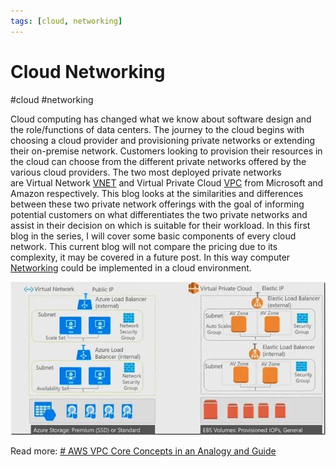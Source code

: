 ```yaml
---
tags: [cloud, networking]
---
```

# Cloud Networking
#cloud #networking 

Cloud computing has changed what we know about software design and the role/functions of data centers. The journey to the cloud begins with choosing a cloud provider and provisioning private networks or extending their on-premise network. Customers looking to provision their resources in the cloud can choose from the different private networks offered by the various cloud providers. The two most deployed private networks are Virtual Network [VNET](Cloud%20Computing/Azure/VNET.md) and Virtual Private Cloud [VPC](Cloud%20Computing/AWS/Networking/VPC.md) from Microsoft and Amazon respectively. This blog looks at the similarities and differences between these two private network offerings with the goal of informing potential customers on what differentiates the two private networks and assist in their decision on which is suitable for their workload. In this first blog in the series, I will cover some basic components of every cloud network. This current blog will not compare the pricing due to its complexity, it may be covered in a future post. In this way computer [Networking](Networking/Networking.md) could be implemented in a cloud environment.


![Pasted image 20230111134110](Attachments/Pasted%20image%2020230111134110.png)


Read more:
[# AWS VPC Core Concepts in an Analogy and Guide](https://start.jcolemorrison.com/aws-vpc-core-concepts-analogy-guide/)